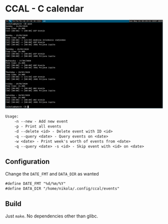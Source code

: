 # CCAL - C calendar

![Screenshot of ccal's `week` output](example.png)

```
Usage:
    -n --new - Add new event
    -p - Print all events
    -d --delete <id> - Delete event with ID <id>
    -q --query <date> - Query events on <date>
    -w <date> - Print week's worth of events from <date>
    -q --query <date> -s <id> - Skip event with <id> on <date>
```

## Configuration

Change the `DATE_FMT` and `DATA_DIR` as wanted

```
#define DATE_FMT "%d/%m/%Y"
#define DATA_DIR "/home/nikola/.config/ccal/events"
```

## Build

Just `make`. No dependencies other than glibc.
